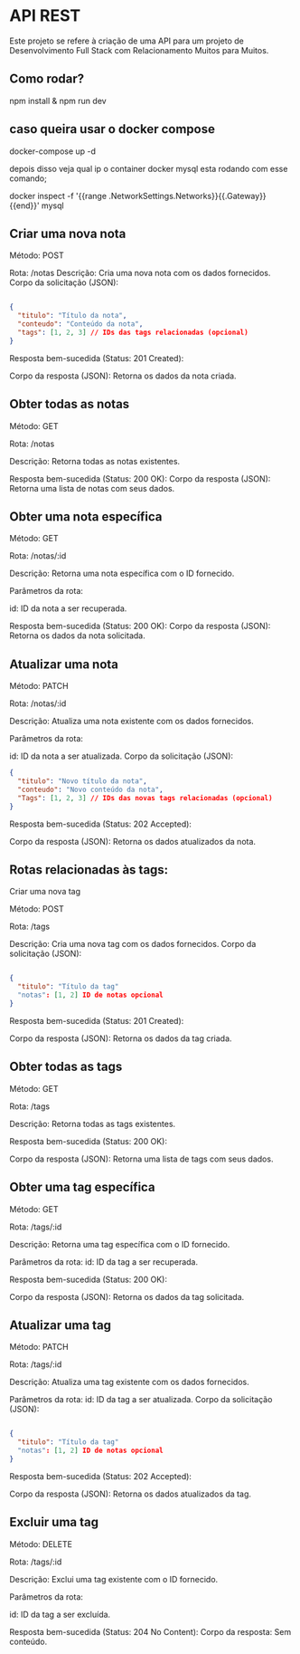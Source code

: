 
# API REST

Este projeto se refere à criação de uma API para um projeto de Desenvolvimento Full Stack com Relacionamento Muitos para Muitos.




## Como rodar?
npm install
&
npm run dev

## caso queira usar o docker compose

docker-compose up -d

depois disso veja qual ip o container docker mysql esta rodando com esse comando;

docker inspect -f '{{range .NetworkSettings.Networks}}{{.Gateway}}{{end}}' mysql


## Criar uma nova nota

Método: POST

Rota: /notas
Descrição: Cria uma nova nota com os dados fornecidos.
Corpo da solicitação (JSON):

```json

{
  "titulo": "Título da nota",
  "conteudo": "Conteúdo da nota",
  "tags": [1, 2, 3] // IDs das tags relacionadas (opcional)
}

```
Resposta bem-sucedida (Status: 201 Created):

Corpo da resposta (JSON): Retorna os dados da nota criada.

## Obter todas as notas

Método: GET

Rota: /notas

Descrição: Retorna todas as notas existentes.

Resposta bem-sucedida (Status: 200 OK):
Corpo da resposta (JSON): Retorna uma lista de notas com seus dados.

## Obter uma nota específica

Método: GET

Rota: /notas/:id

Descrição: Retorna uma nota específica com o ID fornecido.

Parâmetros da rota:

id: ID da nota a ser recuperada.

Resposta bem-sucedida (Status: 200 OK):
Corpo da resposta (JSON): Retorna os dados da nota solicitada.

## Atualizar uma nota

Método: PATCH

Rota: /notas/:id

Descrição: Atualiza uma nota existente com os dados fornecidos.

Parâmetros da rota:

id: ID da nota a ser atualizada.
Corpo da solicitação (JSON):

```json
{
  "titulo": "Novo título da nota",
  "conteudo": "Novo conteúdo da nota",
  "Tags": [1, 2, 3] // IDs das novas tags relacionadas (opcional)
}

```

Resposta bem-sucedida (Status: 202 Accepted):

Corpo da resposta (JSON): Retorna os dados atualizados da nota.

## Rotas relacionadas às tags:

Criar uma nova tag

Método: POST

Rota: /tags

Descrição: Cria uma nova tag com os dados fornecidos.
Corpo da solicitação (JSON):

```json 

{
  "titulo": "Título da tag"
  "notas": [1, 2] ID de notas opcional
}

```
Resposta bem-sucedida (Status: 201 Created):

Corpo da resposta (JSON): Retorna os dados da tag criada.

## Obter todas as tags

Método: GET

Rota: /tags

Descrição: Retorna todas as tags existentes.

Resposta bem-sucedida (Status: 200 OK):

Corpo da resposta (JSON): Retorna uma lista de tags com seus dados.

## Obter uma tag específica

Método: GET

Rota: /tags/:id

Descrição: Retorna uma tag específica com o ID fornecido.

Parâmetros da rota:
id: ID da tag a ser recuperada.

Resposta bem-sucedida (Status: 200 OK):

Corpo da resposta (JSON): Retorna os dados da tag solicitada.

## Atualizar uma tag

Método: PATCH

Rota: /tags/:id

Descrição: Atualiza uma tag existente com os dados fornecidos.

Parâmetros da rota:
id: ID da tag a ser atualizada.
Corpo da solicitação (JSON):

```json

{
  "titulo": "Título da tag"
  "notas": [1, 2] ID de notas opcional
}

```

Resposta bem-sucedida (Status: 202 Accepted):

Corpo da resposta (JSON): Retorna os dados atualizados da tag.


## Excluir uma tag

Método: DELETE

Rota: /tags/:id

Descrição: Exclui uma tag existente com o ID fornecido.

Parâmetros da rota:

id: ID da tag a ser excluída.

Resposta bem-sucedida (Status: 204 No Content):
Corpo da resposta: Sem conteúdo.
